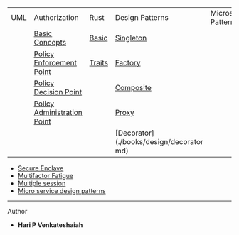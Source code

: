 
|   |   |   |   |   |
|---|---|---|---|---|
| UML  | Authorization | Rust | Design Patterns |Microservices Pattern |
|   | [Basic Concepts](./books/authz/authz.md) | [Basic](./books/rust/basic.md) | [Singleton](./books/design/singleton.md)  | |
|   | [Policy Enforcement Point](./books/authz/pep.md)   | [Traits](./books/rust/trait.md)|[Factory](./books/design/factory.md) | |
|   | [Policy Decision Point](./books/authz/pdp.md)      |  | [Composite](./books/design/composite.md)| |
|   | [Policy Administration Point](./books/authz/pap.md)|  | [Proxy](./books/design/proxy.md)    | |
|   |                                                    |  | [Decorator](./books/design/decorator md)|  |
  
 
  
- [Secure Enclave](./books/general/secure-enclave.md)
- [Multifactor Fatigue](./books/general/mfa-fatigue.md)
- [Multiple session](./books/authz/session.md)
- [Micro service design patterns](./books/design/msdesignpat.md)
----
Author
* **Hari P Venkateshaiah** 
